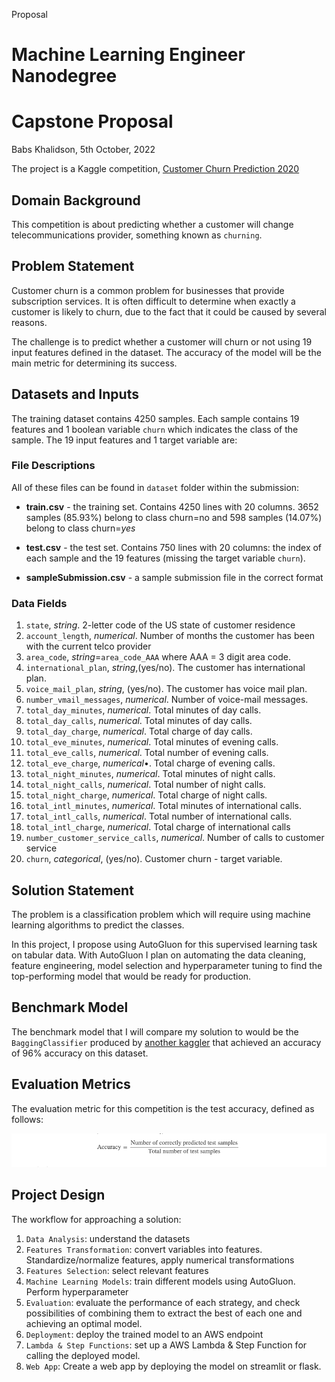 Proposal

# Machine Learning Engineer Nanodegree

# Capstone Proposal

Babs Khalidson, 5th October, 2022

The project is a Kaggle competition, [Customer Churn Prediction 2020](https://www.kaggle.com/competitions/customer-churn-prediction-2020/overview)

## Domain Background

This competition is about predicting whether a customer will change telecommunications provider, something known as `churning`.

## Problem Statement

Customer churn is a common problem for businesses that provide subscription services. It is often difficult to determine when exactly a customer is likely to churn, due to the fact
that it could be caused by several reasons.

The challenge is to predict whether a customer will churn or not using 19 input features defined in the dataset. The accuracy of the model will be the main metric for determining its success.

## Datasets and Inputs

The training dataset contains 4250 samples. Each sample contains 19 features and 1 boolean variable `churn` which indicates the class of the sample. The 19 input features and 1 target variable are:

### File Descriptions

All of these files can be found in `dataset` folder within the submission:

- **train.csv** - the training set.
  Contains 4250 lines with 20 columns. 3652 samples (85.93%) belong to class churn=no and 598 samples (14.07%) belong to class churn=_yes_

- **test.csv** - the test set.
  Contains 750 lines with 20 columns: the index of each sample and the 19 features (missing the target variable `churn`).

- **sampleSubmission.csv** - a sample submission file in the correct format

### Data Fields

1. `state`, _string_. 2-letter code of the US state of customer residence
2. `account_length`, _numerical_. Number of months the customer has been with the current telco provider
3. `area_code`, _string_=`area_code_AAA` where AAA = 3 digit area code.
4. `international_plan`, _string_,(yes/no). The customer has international plan.
5. `voice_mail_plan`, _string_, (yes/no). The customer has voice mail plan.
6. `number_vmail_messages`, _numerical_. Number of voice-mail messages.
7. `total_day_minutes`, _numerical_. Total minutes of day calls.
8. `total_day_calls`, _numerical_. Total minutes of day calls.
9. `total_day_charge`, _numerical_. Total charge of day calls.
10. `total_eve_minutes`, _numerical_. Total minutes of evening calls.
11. `total_eve_calls`, _numerical_. Total number of evening calls.
12. `total_eve_charge`, _numerical_•. Total charge of evening calls.
13. `total_night_minutes`, _numerical_. Total minutes of night calls.
14. `total_night_calls`, _numerical_. Total number of night calls.
15. `total_night_charge`, _numerical_. Total charge of night calls.
16. `total_intl_minutes`, _numerical_. Total minutes of international calls.
17. `total_intl_calls`, _numerical_. Total number of international calls.
18. `total_intl_charge`, _numerical_. Total charge of international calls
19. `number_customer_service_calls`, _numerical_. Number of calls to customer service
20. `churn`, _categorical_, (yes/no). Customer churn - target variable.

## Solution Statement

The problem is a classification problem which will require using machine learning algorithms to predict the classes.

In this project, I propose using AutoGluon for this supervised learning task on tabular data. With AutoGluon I plan on automating the data cleaning, feature engineering, model selection and hyperparameter tuning to find the top-performing model that would be ready for production.

## Benchmark Model

The benchmark model that I will compare my solution to would be the `BaggingClassifier` produced by [another kaggler](https://www.kaggle.com/code/srushanthbaride2010/customer-churn-prediction-score-0-96000) that achieved an accuracy of 96% accuracy on this dataset.

## Evaluation Metrics

The evaluation metric for this competition is the test accuracy, defined as follows:

![accuracy_formula](accuracy_formula.png)

## Project Design

The workflow for approaching a solution:

1. `Data Analysis`: understand the datasets
2. `Features Transformation`: convert variables into features. Standardize/normalize features, apply numerical transformations
3. `Features Selection`: select relevant features
4. `Machine Learning Models`: train different models using AutoGluon. Perform hyperparameter
5. `Evaluation`: evaluate the performance of each strategy, and check possibilities of combining them to extract the best of each one and achieving an optimal model.
6. `Deployment`: deploy the trained model to an AWS endpoint
7. `Lambda & Step Functions`: set up a AWS Lambda & Step Function for calling the deployed model.
8. `Web App`: Create a web app by deploying the model on streamlit or flask.
